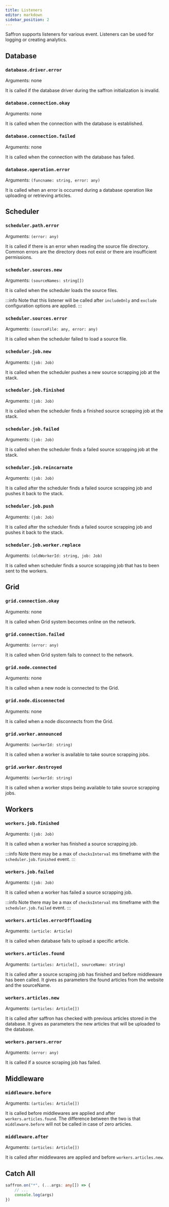 ```yaml
---
title: Listeners
editor: markdown
sidebar_position: 2
---
```


Saffron supports listeners for various event. Listeners can be used for logging or creating analytics.

## Database

### `database.driver.error`
Arguments: none

It is called if the database driver during the saffron initialization is invalid.

### `database.connection.okay`
Arguments: none

It is called when the connection with the database is established.

### `database.connection.failed`
Arguments: none

It is called when the connection with the database has failed.

### `database.operation.error`
Arguments: `(funcname: string, error: any)`

It is called when an error is occurred during a database operation like uploading or retrieving articles.

## Scheduler

### `scheduler.path.error`
Arguments: `(error: any)`

It is called if there is an error when reading the source file directory.
Common errors are the directory does not exist or there are insufficient permissions.

### `scheduler.sources.new`
Arguments: `(sourceNames: string[])`

It is called when the scheduler loads the source files.

:::info
Note that this listener will be called after `includeOnly` and `exclude` configuration options are applied.
:::

### `scheduler.sources.error`
Arguments: `(sourceFile: any, error: any)`

It is called when the scheduler failed to load a source file.

### `scheduler.job.new`
Arguments: `(job: Job)`

It is called when the scheduler pushes a new source scrapping job at the stack.

### `scheduler.job.finished`
Arguments: `(job: Job)`

It is called when the scheduler finds a finished source scrapping job at the stack.

### `scheduler.job.failed`
Arguments: `(job: Job)`

It is called when the scheduler finds a failed source scrapping job at the stack.

### `scheduler.job.reincarnate`
Arguments: `(job: Job)`

It is called after the scheduler finds a failed source scrapping job and pushes it back to the stack.

### `scheduler.job.push`
Arguments: `(job: Job)`

It is called after the scheduler finds a failed source scrapping job and pushes it back to the stack.

### `scheduler.job.worker.replace`
Arguments: `(oldWorkerId: string, job: Job)`

It is called when scheduler finds a source scrapping job that has to been sent to the workers.


## Grid

### `grid.connection.okay`
Arguments: none

It is called when Grid system becomes online on the network.

### `grid.connection.failed`
Arguments: `(error: any)`

It is called when Grid system fails to connect to the network.

### `grid.node.connected`
Arguments: none

It is called when a new node is connected to the Grid.

### `grid.node.disconnected`
Arguments: none

It is called when a node disconnects from the Grid.

### `grid.worker.announced`
Arguments: `(workerId: string)`

It is called when a worker is available to take source scrapping jobs.

### `grid.worker.destroyed`
Arguments: `(workerId: string)`

It is called when a worker stops being available to take source scrapping jobs.


## Workers

### `workers.job.finished`
Arguments: `(job: Job)`

It is called when a worker has finished a source scrapping job.

:::info
Note there may be a max of `checksInterval` ms timeframe with the `scheduler.job.finished` event.
:::

### `workers.job.failed`
Arguments: `(job: Job)`

It is called when a worker has failed a source scrapping job.

:::info
Note there may be a max of `checksInterval` ms timeframe with the `scheduler.job.failed` event.
:::

### `workers.articles.errorOffloading`
Arguments: `(article: Article)`

It is called when database fails to upload a specific article.

### `workers.articles.found`
Arguments: `(articles: Article[], sourceName: string)`

It is called after a source scraping job has finished and before middleware has been called. It gives as parameters the
found articles from the website and the sourceName.

### `workers.articles.new`
Arguments: `(articles: Article[])`

It is called after saffron has checked with previous articles stored in the database.
It gives as parameters the new articles that will be uploaded to the database.

### `workers.parsers.error`
Arguments: `(error: any)`

It is called if a source scraping job has failed.


## Middleware

### `middleware.before`
Arguments: `(articles: Article[])`

It is called before middlewares are applied and after `workers.articles.found`. The difference between
the two is that `middleware.before` will not be called in case of zero articles.

### `middleware.after`
Arguments: `(articles: Article[])`

It is called after middlewares are applied and before `workers.articles.new`.


## Catch All
```ts
saffron.on("*", (...args: any[]) => {
    // ...
    console.log(args)
})
```